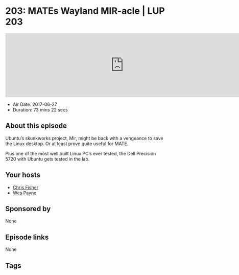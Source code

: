 # 203: MATEs Wayland MIR-acle | LUP 203

<iframe src="https://player.fireside.fm/v2/RUkczH-V+QmriTfMI?theme=dark" width="740" height="200" frameborder="0" scrolling="no"></iframe>

* Air Date: 2017-06-27
* Duration: 73 mins 22 secs

## About this episode

Ubuntu’s skunkworks project, Mir, might be back with a vengeance to save the Linux desktop. Or at least prove quite useful for MATE.

Plus one of the most well built Linux PC’s ever tested, the Dell Precision 5720 with Ubuntu gets tested in the lab.

## Your hosts
* [Chris Fisher](https://linuxunplugged.com/hosts/chrislas)
* [Wes Payne](https://linuxunplugged.com/hosts/wes)

## Sponsored by

None



## Episode links

None



## Tags

